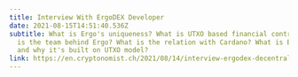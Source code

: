 ```yaml
---
title: Interview With ErgoDEX Developer
date: 2021-08-15T14:51:40.536Z
subtitle: What is Ergo's uniqueness? What is UTXO based financial contracts? Who
  is the team behind Ergo? What is the relation with Cardano? What is ErgoDEX,
  and why it's built on UTXO model?
link: https://en.cryptonomist.ch/2021/08/14/interview-ergodex-decentralized-exchange-ergo/
---
```

